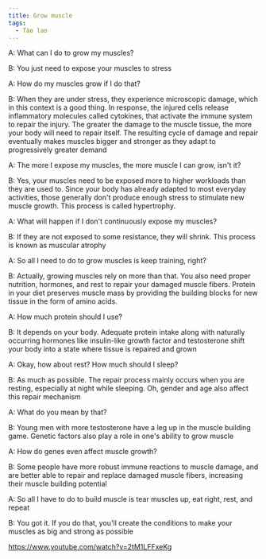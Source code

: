```yaml
---
title: Grow muscle
tags:
  - Tào lao
---
```


A: What can I do to grow my muscles?

B: You just need to expose your muscles to stress

A: How do my muscles grow if I do that?

B: When they are under stress, they experience microscopic damage, which in this context is a good thing. In response, the injured cells release inflammatory molecules called cytokines, that activate the immune system to repair the injury. The greater the damage to the muscle tissue, the more your body will need to repair itself. The resulting cycle of damage and repair eventually makes muscles bigger and stronger as they adapt to progressively greater demand

A: The more I expose my muscles, the more muscle I can grow, isn't it?

B: Yes, your muscles need to be exposed more to higher workloads than they are used to. Since your body has already adapted to most everyday activities, those generally don't produce enough stress to stimulate new muscle growth. This process is called hypertrophy.

A: What will happen if I don't continuously expose my muscles?

B: If they are not exposed to some resistance, they will shrink. This process is known as muscular atrophy

A: So all I need to do to grow muscles is keep training, right?

B: Actually, growing muscles rely on more than that. You also need proper nutrition, hormones, and rest to repair your damaged muscle fibers. Protein in your diet preserves muscle mass by providing the building blocks for new tissue in the form of amino acids.

A: How much protein should I use?

B: It depends on your body. Adequate protein intake along with naturally occurring hormones like insulin-like growth factor and testosterone shift your body into a state where tissue is repaired and grown

A: Okay, how about rest? How much should I sleep?

B: As much as possible. The repair process mainly occurs when you are resting, especially at night while sleeping. Oh, gender and age also affect this repair mechanism

A: What do you mean by that?

B: Young men with more testosterone have a leg up in the muscle building game. Genetic factors also play a role in one's ability to grow muscle

A: How do genes even affect muscle growth?

B: Some people have more robust immune reactions to muscle damage, and are better able to repair and replace damaged muscle fibers, increasing their muscle building potential

A: So all I have to do to build muscle is tear muscles up, eat right, rest, and repeat

B: You got it. If you do that, you'll create the conditions to make your muscles as big and strong as possible

https://www.youtube.com/watch?v=2tM1LFFxeKg
